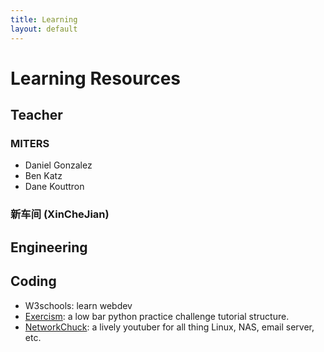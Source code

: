 ```yaml
---
title: Learning
layout: default
---
```

# Learning Resources


## Teacher
### MITERS
- Daniel Gonzalez
- Ben Katz
- Dane Kouttron 

### 新车间 (XinCheJian)


## Engineering


## Coding
- W3schools: learn webdev
- [Exercism](https://exercism.org/dashboard): a low bar python practice challenge tutorial structure. 
- [NetworkChuck](https://www.youtube.com/user/NetworkChuck): a lively youtuber for all thing Linux, NAS, email server, etc.

